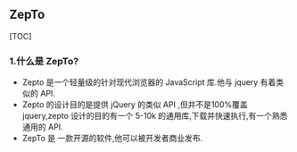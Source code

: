 ## ZepTo

[TOC]

### 1.什么是 ZepTo?

- Zepto 是一个轻量级的针对现代浏览器的 JavaScript 库.他与 jquery 有着类似的 API.
- Zepto 的设计目的是提供 jQuery 的类似 API ,但并不是100%覆盖 jquery,zepto 设计的目的有一个 5-10k 的通用库,下载并快速执行,有一个熟悉通用的 API.
- ZepTo 是 一款开源的软件,他可以被开发者商业发布.

